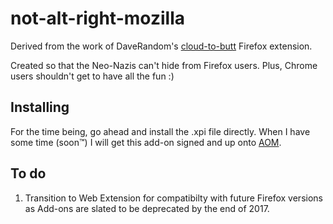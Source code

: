 # not-alt-right-mozilla

Derived from the work of DaveRandom's [cloud-to-butt](https://github.com/DaveRandom/cloud-to-butt-mozilla)
Firefox extension.

Created so that the Neo-Nazis can't hide from Firefox users. Plus, Chrome users shouldn't get to have all the fun :)

## Installing

For the time being, go ahead and install the .xpi file directly.
When I have some time (soon&trade;) I will get this add-on signed and up
onto [AOM](addons.mozilla.com).

## To do

1. Transition to Web Extension for compatibilty with future Firefox versions
as Add-ons are slated to be deprecated by the end of 2017.
